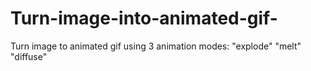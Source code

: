 # Turn-image-into-animated-gif-
Turn image to animated gif using 3 animation modes: "explode"  "melt" "diffuse"
